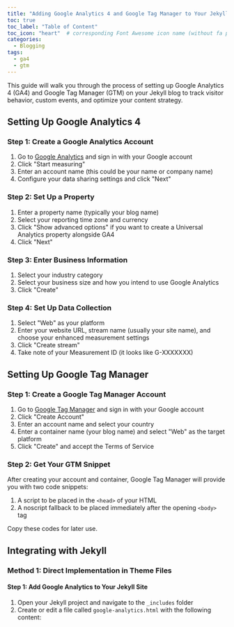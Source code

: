 ```yaml
---
title: "Adding Google Analytics 4 and Google Tag Manager to Your Jekyll Blog"
toc: true
toc_label: "Table of Content"
toc_icon: "heart"  # corresponding Font Awesome icon name (without fa prefix)
categories:
  - Blogging
tags:
  - ga4
  - gtm
---
```


This guide will walk you through the process of setting up Google Analytics 4 (GA4) and Google Tag Manager (GTM) on your Jekyll blog to track visitor behavior, custom events, and optimize your content strategy.

## Setting Up Google Analytics 4

### Step 1: Create a Google Analytics Account

1. Go to [Google Analytics](https://analytics.google.com/) and sign in with your Google account
2. Click "Start measuring"
3. Enter an account name (this could be your name or company name)
4. Configure your data sharing settings and click "Next"

### Step 2: Set Up a Property

1. Enter a property name (typically your blog name)
2. Select your reporting time zone and currency
3. Click "Show advanced options" if you want to create a Universal Analytics property alongside GA4
4. Click "Next"

### Step 3: Enter Business Information

1. Select your industry category
2. Select your business size and how you intend to use Google Analytics
3. Click "Create"

### Step 4: Set Up Data Collection

1. Select "Web" as your platform
2. Enter your website URL, stream name (usually your site name), and choose your enhanced measurement settings
3. Click "Create stream"
4. Take note of your Measurement ID (it looks like G-XXXXXXX)

## Setting Up Google Tag Manager

### Step 1: Create a Google Tag Manager Account

1. Go to [Google Tag Manager](https://tagmanager.google.com/) and sign in with your Google account
2. Click "Create Account"
3. Enter an account name and select your country
4. Enter a container name (your blog name) and select "Web" as the target platform
5. Click "Create" and accept the Terms of Service

### Step 2: Get Your GTM Snippet

After creating your account and container, Google Tag Manager will provide you with two code snippets:
1. A script to be placed in the `<head>` of your HTML
2. A noscript fallback to be placed immediately after the opening `<body>` tag

Copy these codes for later use.

## Integrating with Jekyll

### Method 1: Direct Implementation in Theme Files

#### Step 1: Add Google Analytics to Your Jekyll Site

1. Open your Jekyll project and navigate to the `_includes` folder
2. Create or edit a file called `google-analytics.html` with the following content:
